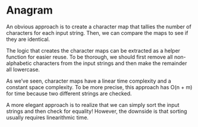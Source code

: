 # Anagram

An obvious approach is to create a character map that tallies the number of characters for each input string. Then, we can compare the maps to see if they are identical. 

The logic that creates the character maps can be extracted as a helper function for easier reuse. To be thorough, we should first remove all non-alphabetic characters from the input strings and then make the remainder all lowercase.


As we’ve seen, character maps have a linear time complexity and a constant space complexity. To be more precise, this approach has O(n + m) for time because two different strings are checked.

A more elegant approach is to realize that we can simply sort the input strings and then check for equality! However, the downside is that sorting usually requires linearithmic time.
